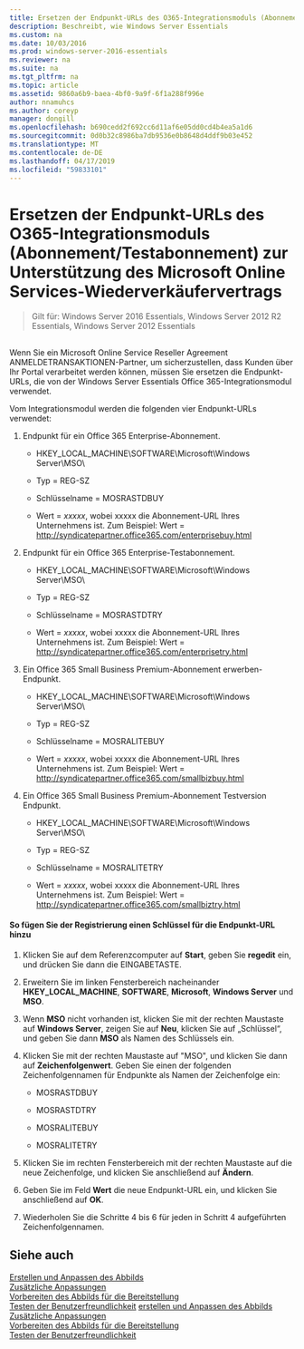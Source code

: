 ```yaml
---
title: Ersetzen der Endpunkt-URLs des O365-Integrationsmoduls (Abonnement/Testabonnement) zur Unterstützung des Microsoft Online Services-Wiederverkäufervertrags
description: Beschreibt, wie Windows Server Essentials
ms.custom: na
ms.date: 10/03/2016
ms.prod: windows-server-2016-essentials
ms.reviewer: na
ms.suite: na
ms.tgt_pltfrm: na
ms.topic: article
ms.assetid: 9860a6b9-baea-4bf0-9a9f-6f1a288f996e
author: nnamuhcs
ms.author: coreyp
manager: dongill
ms.openlocfilehash: b690cedd2f692cc6d11af6e05dd0cd4b4ea5a1d6
ms.sourcegitcommit: 0d0b32c8986ba7db9536e0b8648d4ddf9b03e452
ms.translationtype: MT
ms.contentlocale: de-DE
ms.lasthandoff: 04/17/2019
ms.locfileid: "59833101"
---
```

# <a name="replace-o365-integration-module-buy-try-endpoint-url-in-support-of-microsoft-online-service-reseller-agreement"></a>Ersetzen der Endpunkt-URLs des O365-Integrationsmoduls (Abonnement/Testabonnement) zur Unterstützung des Microsoft Online Services-Wiederverkäufervertrags

>Gilt für: Windows Server 2016 Essentials, Windows Server 2012 R2 Essentials, Windows Server 2012 Essentials

##  <a name="BKMK_O365"></a>   
 Wenn Sie ein Microsoft Online Service Reseller Agreement ANMELDETRANSAKTIONEN-Partner, um sicherzustellen, dass Kunden über Ihr Portal verarbeitet werden können, müssen Sie ersetzen die Endpunkt-URLs, die von der Windows Server Essentials Office 365-Integrationsmodul verwendet.  
  
 Vom Integrationsmodul werden die folgenden vier Endpunkt-URLs verwendet:  
  
1.  Endpunkt für ein Office 365 Enterprise-Abonnement.  
  
    -   HKEY_LOCAL_MACHINE\SOFTWARE\Microsoft\Windows Server\MSO\  
  
    -   Typ = REG-SZ  
  
    -   Schlüsselname = MOSRASTDBUY  
  
    -   Wert = *xxxxx*, wobei xxxxx die Abonnement-URL Ihres Unternehmens ist. Zum Beispiel: Wert = http://syndicatepartner.office365.com/enterprisebuy.html  
  
2.  Endpunkt für ein Office 365 Enterprise-Testabonnement.  
  
    -   HKEY_LOCAL_MACHINE\SOFTWARE\Microsoft\Windows Server\MSO\  
  
    -   Typ = REG-SZ  
  
    -   Schlüsselname = MOSRASTDTRY  
  
    -   Wert = *xxxxx*, wobei xxxxx die Abonnement-URL Ihres Unternehmens ist. Zum Beispiel: Wert = http://syndicatepartner.office365.com/enterprisetry.html  
  
3.  Ein Office 365 Small Business Premium-Abonnement erwerben-Endpunkt.  
  
    -   HKEY_LOCAL_MACHINE\SOFTWARE\Microsoft\Windows Server\MSO\  
  
    -   Typ = REG-SZ  
  
    -   Schlüsselname = MOSRALITEBUY  
  
    -   Wert = *xxxxx*, wobei xxxxx die Abonnement-URL Ihres Unternehmens ist. Zum Beispiel: Wert = http://syndicatepartner.office365.com/smallbizbuy.html  
  
4.  Ein Office 365 Small Business Premium-Abonnement Testversion Endpunkt.  
  
    -   HKEY_LOCAL_MACHINE\SOFTWARE\Microsoft\Windows Server\MSO\  
  
    -   Typ = REG-SZ  
  
    -   Schlüsselname = MOSRALITETRY  
  
    -   Wert = *xxxxx*, wobei xxxxx die Abonnement-URL Ihres Unternehmens ist. Zum Beispiel: Wert = http://syndicatepartner.office365.com/smallbiztry.html  
  
#### <a name="to-add-an-endpoint-url-key-to-the-registry"></a>So fügen Sie der Registrierung einen Schlüssel für die Endpunkt-URL hinzu  
  
1.  Klicken Sie auf dem Referenzcomputer auf **Start**, geben Sie **regedit** ein, und drücken Sie dann die EINGABETASTE.  
  
2.  Erweitern Sie im linken Fensterbereich nacheinander **HKEY_LOCAL_MACHINE**, **SOFTWARE**, **Microsoft**, **Windows Server** und **MSO**.  
  
3.  Wenn **MSO** nicht vorhanden ist, klicken Sie mit der rechten Maustaste auf **Windows Server**, zeigen Sie auf **Neu**, klicken Sie auf „Schlüssel“, und geben Sie dann **MSO** als Namen des Schlüssels ein.  
  
4.  Klicken Sie mit der rechten Maustaste auf "MSO", und klicken Sie dann auf **Zeichenfolgenwert**. Geben Sie einen der folgenden Zeichenfolgennamen für Endpunkte als Namen der Zeichenfolge ein:  
  
    -   MOSRASTDBUY  
  
    -   MOSRASTDTRY  
  
    -   MOSRALITEBUY  
  
    -   MOSRALITETRY  
  
5.  Klicken Sie im rechten Fensterbereich mit der rechten Maustaste auf die neue Zeichenfolge, und klicken Sie anschließend auf **Ändern**.  
  
6.  Geben Sie im Feld **Wert** die neue Endpunkt-URL ein, und klicken Sie anschließend auf **OK**.  
  
7.  Wiederholen Sie die Schritte 4 bis 6 für jeden in Schritt 4 aufgeführten Zeichenfolgennamen.  
  
## <a name="see-also"></a>Siehe auch  

 [Erstellen und Anpassen des Abbilds](Creating-and-Customizing-the-Image.md)   
 [Zusätzliche Anpassungen](Additional-Customizations.md)   
 [Vorbereiten des Abbilds für die Bereitstellung](Preparing-the-Image-for-Deployment.md)   
 [Testen der Benutzerfreundlichkeit](Testing-the-Customer-Experience.md) [erstellen und Anpassen des Abbilds](../install/Creating-and-Customizing-the-Image.md)   
 [Zusätzliche Anpassungen](../install/Additional-Customizations.md)   
 [Vorbereiten des Abbilds für die Bereitstellung](../install/Preparing-the-Image-for-Deployment.md)   
 [Testen der Benutzerfreundlichkeit](../install/Testing-the-Customer-Experience.md)

